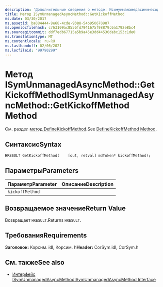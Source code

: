 ```yaml
---
description: 'Дополнительные сведения о методе: Исимунманажедасинкмесод:: GetKickoffMethod'
title: Метод ISymUnmanagedAsyncMethod::GetKickoffMethod
ms.date: 03/30/2017
ms.assetid: ba084444-9e68-4cde-9388-54b950670987
ms.openlocfilehash: c763109ac8556fd7941675f98879c6a1792e8bc4
ms.sourcegitcommit: ddf7edb67715a5b9a45e3dd44536dabc153c1de0
ms.translationtype: MT
ms.contentlocale: ru-RU
ms.lasthandoff: 02/06/2021
ms.locfileid: "99790299"
---
```

# <a name="isymunmanagedasyncmethodgetkickoffmethod-method"></a><span data-ttu-id="81aeb-103">Метод ISymUnmanagedAsyncMethod::GetKickoffMethod</span><span class="sxs-lookup"><span data-stu-id="81aeb-103">ISymUnmanagedAsyncMethod::GetKickoffMethod Method</span></span>

<span data-ttu-id="81aeb-104">См. раздел [метод DefineKickoffMethod](isymunmanagedasyncmethodpropertieswriter-definekickoffmethod-method.md).</span><span class="sxs-lookup"><span data-stu-id="81aeb-104">See [DefineKickoffMethod Method](isymunmanagedasyncmethodpropertieswriter-definekickoffmethod-method.md).</span></span>  
  
## <a name="syntax"></a><span data-ttu-id="81aeb-105">Синтаксис</span><span class="sxs-lookup"><span data-stu-id="81aeb-105">Syntax</span></span>  
  
```idl  
HRESULT GetKickoffMethod(    [out, retval] mdToken* kickoffMethod);  
```  
  
## <a name="parameters"></a><span data-ttu-id="81aeb-106">Параметры</span><span class="sxs-lookup"><span data-stu-id="81aeb-106">Parameters</span></span>  
  
|<span data-ttu-id="81aeb-107">Параметр</span><span class="sxs-lookup"><span data-stu-id="81aeb-107">Parameter</span></span>|<span data-ttu-id="81aeb-108">Описание</span><span class="sxs-lookup"><span data-stu-id="81aeb-108">Description</span></span>|  
|---------------|-----------------|  
|`kickoffMethod`||  
  
## <a name="return-value"></a><span data-ttu-id="81aeb-109">Возвращаемое значение</span><span class="sxs-lookup"><span data-stu-id="81aeb-109">Return Value</span></span>  

 <span data-ttu-id="81aeb-110">Возвращает `HRESULT`.</span><span class="sxs-lookup"><span data-stu-id="81aeb-110">Returns `HRESULT`.</span></span>  
  
## <a name="requirements"></a><span data-ttu-id="81aeb-111">Требования</span><span class="sxs-lookup"><span data-stu-id="81aeb-111">Requirements</span></span>  

 <span data-ttu-id="81aeb-112">**Заголовок:** Корсим. idl, Корсим. h</span><span class="sxs-lookup"><span data-stu-id="81aeb-112">**Header:** CorSym.idl, CorSym.h</span></span>  
  
## <a name="see-also"></a><span data-ttu-id="81aeb-113">См. также</span><span class="sxs-lookup"><span data-stu-id="81aeb-113">See also</span></span>

- [<span data-ttu-id="81aeb-114">Интерфейс ISymUnmanagedAsyncMethod</span><span class="sxs-lookup"><span data-stu-id="81aeb-114">ISymUnmanagedAsyncMethod Interface</span></span>](isymunmanagedasyncmethod-interface.md)
